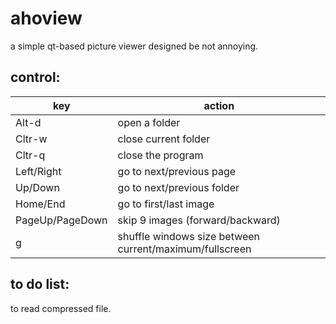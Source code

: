 # ahoview
a simple qt-based picture viewer designed be not annoying.
## control:

|key|action|
|---|---|
|Alt-d|open a folder|
|Cltr-w|close current folder|
|Cltr-q|close the program|
|Left/Right|go to next/previous page|
|Up/Down|go to next/previous folder|
|Home/End|go to first/last image|
|PageUp/PageDown|skip 9 images (forward/backward)|
|g|shuffle windows size between current/maximum/fullscreen|

## to do list:
to read compressed file.
